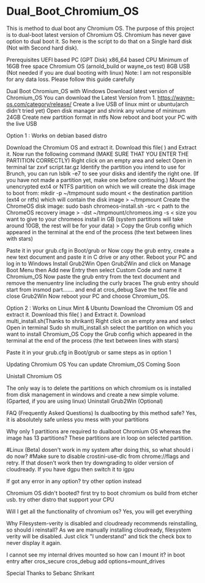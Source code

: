 # Dual_Boot_Chromium_OS
This is method to dual boot any Chromium OS.
The purpose of this project is to dual-boot latest version of Chromium OS. Chromium has never gave option to dual boot it. So here is the script to do that on a Single hard disk (Not with Second hard disk).



Prerequisites
UEFI based PC (GPT Disk)
x86_64 based CPU
Minimum of 16GB free space
Chromium OS (arnold_build or wayne_os test)
8GB USB (Not needed if you are dual booting with linux)
Note: I am not responsible for any data loss. Please follow this guide carefully

Dual Boot Chromium_OS with Windows
Download latest version of Chromium_OS
You can download the Latest Version from
        1. https://wayne-os.com/category/release/
Create a live USB of linux mint or ubuntu(arch didn't tried yet)
Open disk manager and shrink any volume of minimum 24GB
Create new partition format in ntfs
Now reboot and boot your PC with the live USB

Option 1 : Works on debian based distro

Download the Chromium OS and extract it.
Download this file(    ) and Extract it.
Now run the following command (MAKE SURE THAT YOU ENTER THE PARTITION CORRECTLY)
Right click on an empty area and select Open in terminal
tar zxvf script.tar.gz
Identify the partition you intend to use for Brunch, you can run lsblk -e7 to see your disks and identify the right one. (If you have not made a partition yet, make one before continuing.)
Mount the unencrypted ext4 or NTFS partition on which we will create the disk image to boot from:
mkdir -p ~/tmpmount
sudo mount < the destination partition (ext4 or ntfs) which will contain the disk image > ~/tmpmount
Create the ChromeOS disk image:
sudo bash chromeos-install.sh -src < path to the ChromeOS recovery image > -dst ~/tmpmount/chromeos.img -s < size you want to give to your chromeos install in GB (system partitions will take around 10GB, the rest will be for your data) >
Copy the Grub config which appeared in the terminal at the end of the process (the text between lines with stars)

Paste it in your grub.cfg in Boot/grub
or
Now copy the grub entry, create a new text document and paste it in C drive or any other. 
Reboot your PC and log in to Windows
Install Grub2Win
Open Grub2Win and click on Manage Boot Menu then Add new Entry then select Custom Code and name it Chromium_OS
Now paste the grub entry from the text document and remove the menuentry line including the curly braces The grub entry should start from insmod part....... and end at cros_debug
Save the text file and close Grub2Win
Now reboot your PC and choose Chromium_OS.



Option 2 : Works on Linux Mint & Ubuntu
Download the Chromium OS and extract it.
Download this file(    ) and Extract it.
Download multi_install.sh(Thanks to shrikant)
Right click on an empty area and select Open in terminal
Sudo sh multi_install.sh
select the partition on which you want to install Chromium_OS
Copy the Grub config which appeared in the terminal at the end of the process (the text between lines with stars)

Paste it in your grub.cfg in Boot/grub
or 
same steps as in option 1







Updating Chromium OS
You can update Chromium_OS
Coming Soon





Unistall Chromium OS

The only way is to delete the partitions on which chromium os is installed from disk management in windows and create a new simple volume. (Gparted, if you are using linux)
Uninstall Grub2Win (Optional)






FAQ (Frequently Asked Questions)
Is dualbooting by this method safe?
Yes, it is absolutely safe unless you mess with your partitions

Why only 1 partitions are required to dualboot Chromium OS whereas the image has 13 partitions?
These partitions are in loop on selected partition.

#Linux (Beta) dosen't work in my system after doing this, so what should i do now?
#Make sure to disable crostini-use-dlc from chrome://flags and retry. If that dosen't work then try downgrading to older version of cloudready. If you have dgpu then switch it to igpu

If got any error in any option?
try other option instead

Chromium OS didn't booted?
first try to boot chromium os build from etcher usb.
try other distro that support your CPU

Will I get all the functionality of chromium os?
Yes, you will get everything

Why Filesystem-verity is disabled and cloudready recommends reinstalling, so should i reinstall?
As we are manually installing cloudready, filesystem verity will be disabled. Just click "I understand" and tick the check box to never display it again.

I cannot see my internal drives mounted so how can I mount it?
in boot entry after cros_secure cros_debug add options=mount_drives


Special Thanks to 
Sebanc
Shrikant

